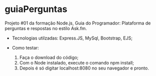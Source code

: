# guiaPerguntas
Projeto #01 da formação Node.js, Guia do Programador:
Plataforma de perguntas e respostas no estilo Ask.fm.

- Tecnologias utilzadas: 
Express.JS, MySql, Bootstrap, EJS;

- Como testar:
  1. Faça o download do código;
  2. Com o Node instalado, execute o comando npm install;
  3. Depois é só digitar localhost:8080 no seu navegador e pronto.
